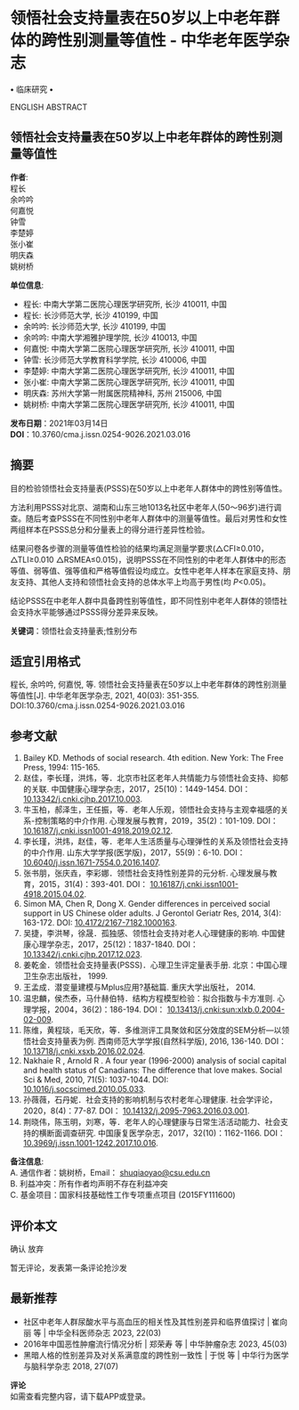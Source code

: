 # 领悟社会支持量表在50岁以上中老年群体的跨性别测量等值性 - 中华老年医学杂志

**•** 临床研究 **•**

ENGLISH ABSTRACT

## 领悟社会支持量表在50岁以上中老年群体的跨性别测量等值性

**作者**:  
程长  
余吟吟  
何嘉悦  
钟雪  
李楚婷  
张小崔  
明庆森  
姚树桥  

**单位信息**:
- 程长: 中南大学第二医院心理医学研究所, 长沙 410011, 中国  
- 程长: 长沙师范大学, 长沙 410199, 中国  
- 余吟吟: 长沙师范大学, 长沙 410199, 中国  
- 余吟吟: 中南大学湘雅护理学院, 长沙 410013, 中国  
- 何嘉悦: 中南大学第二医院心理医学研究所, 长沙 410011, 中国  
- 钟雪: 长沙师范大学教育科学学院, 长沙 410006, 中国  
- 李楚婷: 中南大学第二医院心理医学研究所, 长沙 410011, 中国  
- 张小崔: 中南大学第二医院心理医学研究所, 长沙 410011, 中国  
- 明庆森: 苏州大学第一附属医院精神科, 苏州 215006, 中国  
- 姚树桥: 中南大学第二医院心理医学研究所, 长沙 410011, 中国  

**发布日期**：2021年03月14日  
**DOI**：10.3760/cma.j.issn.0254-9026.2021.03.016

## 摘要

目的检验领悟社会支持量表(PSSS)在50岁以上中老年人群体中的跨性别等值性。

方法利用PSSS对北京、湖南和山东三地1013名社区中老年人(50～96岁)进行调查。随后考查PSSS在不同性别中老年人群体中的测量等值性。最后对男性和女性两组样本在PSSS总分和分量表上的得分进行差异性检验。

结果问卷各步骤的测量等值性检验的结果均满足测量学要求(△CFI≥0.010，△TLI≥0.010 △RSMEA≤0.015)，说明PSSS在不同性别的中老年人群体中的形态等值、弱等值、强等值和严格等值假设均成立。女性中老年人样本在家庭支持、朋友支持、其他人支持和领悟社会支持的总体水平上均高于男性(均 _P_<0.05)。

结论PSSS在中老年人群中具备跨性别等值性，即不同性别中老年人群体的领悟社会支持水平能够通过PSSS得分差异来反映。

**关键词**：领悟社会支持量表;性别分布

## 适宜引用格式

程长, 余吟吟, 何嘉悦, 等. 领悟社会支持量表在50岁以上中老年群体的跨性别测量等值性\[J\]. 中华老年医学杂志, 2021, 40(03): 351-355. DOI:10.3760/cma.j.issn.0254-9026.2021.03.016

## 参考文献

1. Bailey KD. Methods of social research. 4th edition. New York: The Free Press, 1994: 115-165.
2. 赵佳，李长瑾，洪炜，等．北京市社区老年人共情能力与领悟社会支持、抑郁的关联. 中国健康心理学杂志，2017，25(10)：1449-1454.  DOI： [10.13342/j.cnki.cjhp.2017.10.003](http://dx.doi.org/10.13342/j.cnki.cjhp.2017.10.003).
3. 牛玉柏，郝泽生，王任振，等．老年人乐观，领悟社会支持与主观幸福感的关系-控制策略的中介作用. 心理发展与教育，2019，35(2)：101-109.  DOI： [10.16187/j.cnki.issn1001-4918.2019.02.12](http://dx.doi.org/10.16187/j.cnki.issn1001-4918.2019.02.12).
4. 李长瑾，洪炜，赵佳，等．老年人生活质量与心理弹性的关系及领悟社会支持的中介作用. 山东大学学报(医学版)，2017，55(9)：6-10.  DOI： [10.6040/j.issn.1671-7554.0.2016.1407](http://dx.doi.org/10.6040/j.issn.1671-7554.0.2016.1407).
5. 张书朋，张庆垚，李彩娜．领悟社会支持性别差异的元分析. 心理发展与教育，2015，31(4)：393-401.  DOI： [10.16187/j.cnki.issn1001-4918.2015.04.02](http://dx.doi.org/10.16187/j.cnki.issn1001-4918.2015.04.02).
6. Simon MA, Chen R, Dong X. Gender differences in perceived social support in US Chinese older adults. J Gerontol Geriatr Res, 2014, 3(4): 163-172.  DOI: [10.4172/2167-7182.1000163](http://dx.doi.org/10.4172/2167-7182.1000163).
7. 吴捷，李洪琴，徐晟．孤独感、领悟社会支持对老人心理健康的影响. 中国健康心理学杂志，2017，25(12)：1837-1840.  DOI： [10.13342/j.cnki.cjhp.2017.12.023](http://dx.doi.org/10.13342/j.cnki.cjhp.2017.12.023).
8. 姜乾金．领悟社会支持量表(PSSS)．心理卫生评定量表手册. 北京：中国心理卫生杂志出版社， 1999.
9. 王孟成．潜变量建模与Mplus应用?基础篇. 重庆大学出版社， 2014.
10. 温忠麟，侯杰泰，马什赫伯特．结构方程模型检验：拟合指数与卡方准则. 心理学报，2004，36(2)：186-194.  DOI： [10.13413/j.cnki:sun:xlxb.0.2004-02-009](http://dx.doi.org/10.13413/j.cnki:sun:xlxb.0.2004-02-009).
11. 陈维，黄程琰，毛天欣，等．多维测评工具聚敛和区分效度的SEM分析—以领悟社会支持量表为例. 西南师范大学学报(自然科学版), 2016, 136-140. DOI： [10.13718/j.cnki.xsxb.2016.02.024](http://dx.doi.org/10.13718/j.cnki.xsxb.2016.02.024).
12. Nakhaie R , Arnold R . A four year (1996-2000) analysis of social capital and health status of Canadians: The difference that love makes. Social Sci & Med, 2010, 71(5): 1037-1044. DOI: [10.1016/j.socscimed.2010.05.033](http://dx.doi.org/10.1016/j.socscimed.2010.05.033).
13. 孙薇薇，石丹妮．社会支持的影响机制与农村老年心理健康. 社会学评论，2020，8(4)：77-87. DOI： [10.14132/j.2095-7963.2016.03.001](http://dx.doi.org/10.14132/j.2095-7963.2016.03.001).
14. 荆晓伟，陈玉明，刘寒，等．老年人的心理健康与日常生活活动能力、社会支持的横断面调查研究. 中国康复医学杂志，2017，32(10)：1162-1166. DOI： [10.3969/j.issn.1001-1242.2017.10.016](http://dx.doi.org/10.3969/j.issn.1001-1242.2017.10.016).

**备注信息**:  
A. 通信作者：姚树桥，Email： [shuqiaoyao@csu.edu.cn](mailto:shuqiaoyao@csu.edu.cn)  
B. 利益冲突：所有作者均声明不存在利益冲突  
C. 基金项目：国家科技基础性工作专项重点项目 (2015FY111600)  

## 评价本文

确认  放弃

暂无评论，发表第一条评论抢沙发

## 最新推荐

- 社区中老年人群尿酸水平与高血压的相关性及其性别差异和临界值探讨 | 崔向丽 等 | 中华全科医师杂志 2023, 22(03)
- 2016年中国恶性肿瘤流行情况分析 | 郑荣寿 等 | 中华肿瘤杂志 2023, 45(03)
- 黑暗人格的性别差异及对关系满意度的跨性别一致性 | 于悦 等 | 中华行为医学与脑科学杂志 2018, 27(07)

**评论**  
如需查看完整内容，请下载APP或登录。